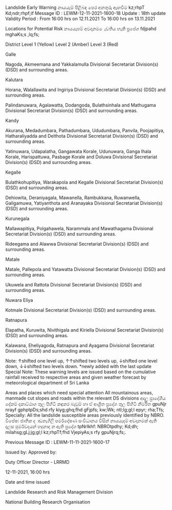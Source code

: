 Landslide Early Warning නායයෑම් පිළිබඳ පෙර අනතුරු ඇඟවීම kz;rhpT Kd;ndr;rhpf;if Message ID : LEWM-12-11-2021-1600-18 Update : 18th update Validity Period : From 16:00 hrs on 12.11.2021 To 16:00 hrs on 13.11.2021

Locations for Potential Risk නායයෑපම් අවදානම ෙැවතිය හැකි ප්‍රපේශ fdjpahd mghaKs;s ,lq;fs;

District Level 1 (Yellow) Level 2 (Amber) Level 3 (Red)

Galle

Nagoda, Akmeemana and Yakkalamulla Divisional Secretariat Division(s) (DSD) and surrounding areas.

Kalutara

Horana, Walallawita and Ingiriya Divisional Secretariat Division(s) (DSD) and surrounding areas.

Palindanuwara, Agalawatta, Dodangoda, Bulathsinhala and Mathugama Divisional Secretariat Division(s) (DSD) and surrounding areas.

Kandy

Akurana, Medadumbara, Pathadumbara, Ududumbara, Panvila, Poojapitiya, Hatharaliyadda and Delthota Divisional Secretariat Division(s) (DSD) and surrounding areas.

Yatinuwara, Udapalatha, Gangawata Korale, Udunuwara, Ganga Ihala Korale, Harispattuwa, Pasbage Korale and Doluwa Divisional Secretariat Division(s) (DSD) and surrounding areas.

Kegalle

Bulathkohupitiya, Warakapola and Kegalle Divisional Secretariat Division(s) (DSD) and surrounding areas.

Dehiowita, Deraniyagala, Mawanella, Rambukkana, Ruwanwella, Galigamuwa, Yatiyanthota and Aranayaka Divisional Secretariat Division(s) (DSD) and surrounding areas.

Kurunegala

Mallawapitiya, Polgahawela, Narammala and Mawathagama Divisional Secretariat Division(s) (DSD) and surrounding areas.

Rideegama and Alawwa Divisional Secretariat Division(s) (DSD) and surrounding areas.

Matale

Matale, Pallepola and Yatawatta Divisional Secretariat Division(s) (DSD) and surrounding areas.

Ukuwela and Rattota Divisional Secretariat Division(s) (DSD) and surrounding areas.

Nuwara Eliya

Kotmale Divisional Secretariat Division(s) (DSD) and surrounding areas.

Ratnapura

Elapatha, Kuruwita, Nivithigala and Kiriella Divisional Secretariat Division(s) (DSD) and surrounding areas.

Kalawana, Eheliyagoda, Ratnapura and Ayagama Divisional Secretariat Division(s) (DSD) and surrounding areas.

Note: ↑shifted one level up, ↑↑shifted two levels up, ↓shifted one level down, ↓↓shifted two levels down. *newly added with the last update Special Note: These warning levels are issued based on the cumulative rainfall received to respective areas and given weather forecast by meteorological department of Sri Lanka

Areas and places which need special attention All mountainous areas, manmade cut slopes and roads within the relevant DS divisions අදාල ප්‍රාදේශීය දේකම් දකාට්ඨාශ තුල පිහිටි කඳුකර බෑවුම් හා ඒ ආශ්‍රිත ප්‍රදේශ තුල පිහිටි නිර්මිත gpuNjr nrayf gphptpDs;shd rfy kiyg;ghq;fhd gFjpfs; kw;Wk; ntl;lg;gl;l epyr; rha;Tfs; Specially: All the landslide susceptible areas previously identified by NBRO. විපේෂ: ජාතික ද ාඩනැගිලි පර්මදේෂණ සංවිධානය විසින් නායයෑදම් අවදානමක් ඇති දලස පුර්මවදයන් හදුනාද න ඇති ප්‍රදේශ tpNrlkhf: NBROtpdhy; Kd;dh; milahsg;gLj;jg;gl;l kz;rhpTf;fhd VjepiyAs;s rfy gpuNjrq;fs;.

Previous Message ID : LEWM-11-11-2021-1600-17

Issued by: Approved by:

Duty Officer Director - LRRMD

12-11-2021, 16:00 hrs

Date and time issued

Landslide Research and Risk Management Division

National Building Research Organisation